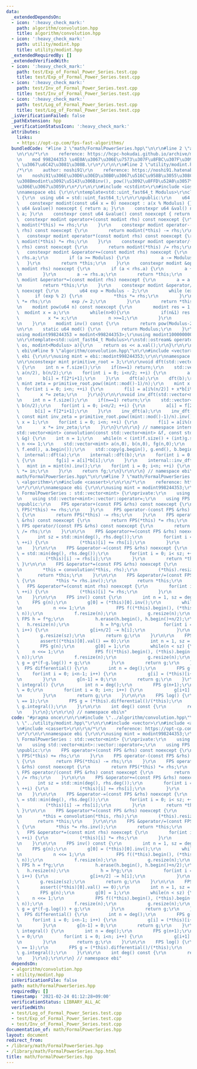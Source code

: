 ```yaml
---
data:
  _extendedDependsOn:
  - icon: ':heavy_check_mark:'
    path: algorithm/convolution.hpp
    title: algorithm/convolution.hpp
  - icon: ':heavy_check_mark:'
    path: utility/modint.hpp
    title: utility/modint.hpp
  _extendedRequiredBy: []
  _extendedVerifiedWith:
  - icon: ':heavy_check_mark:'
    path: test/Exp_of_Formal_Power_Series.test.cpp
    title: test/Exp_of_Formal_Power_Series.test.cpp
  - icon: ':heavy_check_mark:'
    path: test/Inv_of_Formal_Power_Series.test.cpp
    title: test/Inv_of_Formal_Power_Series.test.cpp
  - icon: ':heavy_check_mark:'
    path: test/Log_of_Formal_Power_Series.test.cpp
    title: test/Log_of_Formal_Power_Series.test.cpp
  _isVerificationFailed: false
  _pathExtension: hpp
  _verificationStatusIcon: ':heavy_check_mark:'
  attributes:
    links:
    - https://opt-cp.com/fps-fast-algorithms/
  bundledCode: "#line 2 \"math/FormalPowerSeries.hpp\"\n\r\n#line 2 \"algorithm/convolution.hpp\"\
    \n\r\n/*\r\n    reference: https://hcpc-hokudai.github.io/archive/math_fft_002.pdf\r\
    \n    mod 998244353 \u4E0A\u3067\u306E\u7573\u307F\u8FBC\u307F\u3092 O(N log N)\
    \ \u3067\u6C42\u3081\u308B.\r\n*/\r\n\r\n#line 2 \"utility/modint.hpp\"\n\r\n\
    /*\r\n    author: noshi91\r\n    reference: https://noshi91.hatenablog.com/entry/2019/03/31/174006\r\
    \n    noshi91\u306E\u30D6\u30ED\u30B0\u3067\u516C\u958B\u3055\u308C\u3066\u3044\
    \u308Bmodint\u3092\u5143\u306Binv(), pow()\u3092\u8FFD\u52A0\u3057\u305F\u3082\
    \u306E\u3067\u3059\r\n*/\r\n\r\n#include <cstdint>\r\n#include <iostream>\r\n\r\
    \nnamespace ebi {\r\n\r\ntemplate<std::uint_fast64_t Modulus>\r\nclass modint\
    \ {\r\n  using u64 = std::uint_fast64_t;\r\n\r\npublic:\r\n    u64 a;\r\n\r\n\
    \    constexpr modint(const u64 x = 0) noexcept : a(x % Modulus) {}\r\n    constexpr\
    \ u64 &value() noexcept { return a; }\r\n    constexpr u64 &val() noexcept { return\
    \ a; }\r\n    constexpr const u64 &value() const noexcept { return a; }\r\n  \
    \  constexpr modint operator+(const modint rhs) const noexcept {\r\n        return\
    \ modint(*this) += rhs;\r\n    }\r\n    constexpr modint operator-(const modint\
    \ rhs) const noexcept {\r\n        return modint(*this) -= rhs;\r\n    }\r\n \
    \   constexpr modint operator*(const modint rhs) const noexcept {\r\n        return\
    \ modint(*this) *= rhs;\r\n    }\r\n    constexpr modint operator/(const modint\
    \ rhs) const noexcept {\r\n        return modint(*this) /= rhs;\r\n    }\r\n \
    \   constexpr modint &operator+=(const modint rhs) noexcept {\r\n        a +=\
    \ rhs.a;\r\n        if (a >= Modulus) {\r\n            a -= Modulus;\r\n     \
    \   }\r\n        return *this;\r\n    }\r\n    constexpr modint &operator-=(const\
    \ modint rhs) noexcept {\r\n        if (a < rhs.a) {\r\n        a += Modulus;\r\
    \n        }\r\n        a -= rhs.a;\r\n        return *this;\r\n    }\r\n    constexpr\
    \ modint &operator*=(const modint rhs) noexcept {\r\n        a = a * rhs.a % Modulus;\r\
    \n        return *this;\r\n    }\r\n    constexpr modint &operator/=(modint rhs)\
    \ noexcept {\r\n        u64 exp = Modulus - 2;\r\n        while (exp) {\r\n  \
    \      if (exp % 2) {\r\n            *this *= rhs;\r\n        }\r\n        rhs\
    \ *= rhs;\r\n        exp /= 2;\r\n        }\r\n        return *this;\r\n    }\r\
    \n    modint pow(u64 n) const noexcept {\r\n        modint res = 1;\r\n      \
    \  modint x = a;\r\n        while(n>0){\r\n            if(n&1) res *= x;\r\n \
    \           x *= x;\r\n            n >>=1;\r\n        }\r\n        return res;\r\
    \n    }\r\n    modint inv() const {\r\n        return pow(Modulus-2);\r\n    }\r\
    \n\r\n    static u64 mod() {\r\n        return Modulus;\r\n    }\r\n};\r\n\r\n\
    using modint998244353 = modint<998244353>;\r\nusing modint1000000007 = modint<1000000007>;\r\
    \n\r\ntemplate<std::uint_fast64_t Modulus>\r\nstd::ostream& operator<<(std::ostream&\
    \ os, modint<Modulus> a){\r\n    return os << a.val();\r\n}\r\n\r\n} // namespace\
    \ ebi\n#line 9 \"algorithm/convolution.hpp\"\n\r\n#include <vector>\r\n\r\nnamespace\
    \ ebi {\r\n\r\nusing mint = ebi::modint998244353;\r\n\r\nnamespace internal {\r\
    \n\r\nconstexpr mint primitive_root = 3;\r\n\r\nvoid dft(std::vector<mint> &f)\
    \ {\r\n    int n = f.size();\r\n    if(n==1) return;\r\n    std::vector<mint>\
    \ a(n/2), b(n/2);\r\n    for(int i = 0; i<n/2; ++i) {\r\n        a[i] = f[2*i];\r\
    \n        b[i] = f[2*i+1];\r\n    }\r\n    dft(a);\r\n    dft(b);\r\n    const\
    \ mint zeta = primitive_root.pow((mint::mod()-1)/n);\r\n    mint x = 1;\r\n  \
    \  for(int i = 0; i<n; ++i) {\r\n        f[i] = a[i%(n/2)] + x*b[i%(n/2)];\r\n\
    \        x *= zeta;\r\n    }\r\n}\r\n\r\nvoid inv_dft(std::vector<mint> &f) {\r\
    \n    int n = f.size();\r\n    if(n==1) return;\r\n    std::vector<mint> a(n/2),\
    \ b(n/2);\r\n    for(int i = 0; i<n/2; ++i) {\r\n        a[i] = f[2*i];\r\n  \
    \      b[i] = f[2*i+1];\r\n    }\r\n    inv_dft(a);\r\n    inv_dft(b);\r\n   \
    \ const mint inv_zeta = primitive_root.pow((mint::mod()-1)/n).inv();\r\n    mint\
    \ x = 1;\r\n    for(int i = 0; i<n; ++i) {\r\n        f[i] = a[i%(n/2)] + x*b[i%(n/2)];\r\
    \n        x *= inv_zeta;\r\n    }\r\n}\r\n\r\n} // namespace internal\r\n\r\n\
    std::vector<mint> convolution(const std::vector<mint> &f, const std::vector<mint>\
    \ &g) {\r\n    int n = 1;\r\n    while(n < (int)f.size() + (int)g.size() - 1)\
    \ n <<= 1;\r\n    std::vector<mint> a(n,0), b(n,0), fg(n,0);\r\n    std::copy(f.begin(),\
    \ f.end(), a.begin());\r\n    std::copy(g.begin(), g.end(), b.begin());\r\n  \
    \  internal::dft(a);\r\n    internal::dft(b);\r\n    for(int i = 0; i<n; ++i)\
    \ {\r\n        fg[i] = a[i]*b[i];\r\n    }\r\n    internal::inv_dft(fg);\r\n \
    \   mint in = mint(n).inv();\r\n    for(int i = 0; i<n; ++i) {\r\n        fg[i]\
    \ *= in;\r\n    }\r\n    return fg;\r\n}\r\n\r\n} // namespace ebi\n#line 5 \"\
    math/FormalPowerSeries.hpp\"\n\r\n#line 7 \"math/FormalPowerSeries.hpp\"\n#include\
    \ <algorithm>\r\n#include <cassert>\r\n\r\n/*\r\n    reference: https://opt-cp.com/fps-fast-algorithms/\r\
    \n*/\r\n\r\nnamespace ebi {\r\n\r\nusing mint = modint998244353;\r\n\r\nstruct\
    \ FormalPowerSeries : std::vector<mint> {\r\nprivate:\r\n    using std::vector<mint>::vector;\r\
    \n    using std::vector<mint>::vector::operator=;\r\n    using FPS = FormalPowerSeries;\r\
    \npublic:\r\n    FPS operator+(const FPS &rhs) const noexcept {\r\n        return\
    \ FPS(*this) += rhs;\r\n    }\r\n    FPS operator-(const FPS &rhs) const noexcept\
    \ {\r\n        return FPS(*this) -= rhs;\r\n    }\r\n    FPS operator*(const FPS\
    \ &rhs) const noexcept {\r\n        return FPS(*this) *= rhs;\r\n    }\r\n   \
    \ FPS operator/(const FPS &rhs) const noexcept {\r\n        return FPS(*this)\
    \ /= rhs;\r\n    }\r\n\r\n    FPS &operator+=(const FPS &rhs) noexcept {\r\n \
    \       int sz = std::min(deg(), rhs.deg());\r\n        for(int i = 0; i< sz;\
    \ ++i) {\r\n            (*this)[i] += rhs[i];\r\n        }\r\n        return *this;\r\
    \n    }\r\n\r\n    FPS &operator-=(const FPS &rhs) noexcept {\r\n        int sz\
    \ = std::min(deg(), rhs.deg());\r\n        for(int i = 0; i< sz; ++i) {\r\n  \
    \          (*this)[i] -= rhs[i];\r\n        }\r\n        return *this;\r\n   \
    \ }\r\n\r\n    FPS &operator*=(const FPS &rhs) noexcept {\r\n        int n = deg();\r\
    \n        *this = convolution(*this, rhs);\r\n        (*this).resize(n);\r\n \
    \       return *this;\r\n    }\r\n\r\n    FPS &operator/=(const FPS &rhs) noexcept\
    \ {\r\n        *this *= rhs.inv();\r\n        return *this;\r\n    }\r\n\r\n \
    \   FPS &operator*=(const mint rhs) noexcept {\r\n        for(int i = 0; i<deg();\
    \ ++i) {\r\n            (*this)[i] *= rhs;\r\n        }\r\n        return *this;\r\
    \n    }\r\n\r\n    FPS inv() const {\r\n        int n = 1, sz = deg();\r\n   \
    \     FPS g(n);\r\n        g[0] = (*this)[0].inv();\r\n        while(n < sz) {\r\
    \n            n <<= 1;\r\n            FPS f((*this).begin(), (*this).begin()+std::min(sz,\
    \ n));\r\n            f.resize(n);\r\n            g.resize(n);\r\n           \
    \ FPS h = f*g;\r\n            h.erase(h.begin(), h.begin()+n/2);\r\n         \
    \   h.resize(n);\r\n            h = h*g;\r\n            for(int i = 0; i<n/2;\
    \ i++) {\r\n                g[i+n/2] -= h[i];\r\n            }\r\n        }\r\n\
    \        g.resize(sz);\r\n        return g;\r\n    }\r\n\r\n    FPS exp() {\r\n\
    \        assert((*this)[0].val() == 0);\r\n        int n = 1, sz = deg();\r\n\
    \        FPS g(n);\r\n        g[0] = 1;\r\n        while(n < sz) {\r\n       \
    \     n <<= 1;\r\n            FPS f((*this).begin(), (*this).begin()+std::min(sz,\
    \ n));\r\n            f.resize(n);\r\n            g.resize(n);\r\n           \
    \ g = g*(f-g.log()) + g;\r\n        }\r\n        return g;\r\n    }\r\n\r\n  \
    \  FPS differential() {\r\n        int n = deg();\r\n        FPS g(n);\r\n   \
    \     for(int i = 0; i<n-1; i++) {\r\n            g[i] = (*this)[i+1]*(i+1);\r\
    \n        }\r\n        g[n-1] = 0;\r\n        return g;\r\n    }\r\n\r\n    FPS\
    \ integral() {\r\n        int n = deg();\r\n        FPS g(n+1);\r\n        g[0]\
    \ = 0;\r\n        for(int i = 0; i<n; i++) {\r\n            g[i+1] = (*this)[i]/(mint(i+1));\r\
    \n        }\r\n        return g;\r\n    }\r\n\r\n    FPS log() {\r\n        assert((*this)[0].val()\
    \ == 1);\r\n        FPS g = (*this).differential()/(*this);\r\n        return\
    \ g.integral();\r\n    }\r\n\r\n    int deg() const {\r\n        return (*this).size();\r\
    \n    }\r\n};\r\n\r\n} // namespace ebi\n"
  code: "#pragma once\r\n\r\n#include \"../algorithm/convolution.hpp\"\r\n#include\
    \ \"../utility/modint.hpp\"\r\n\r\n#include <vector>\r\n#include <algorithm>\r\
    \n#include <cassert>\r\n\r\n/*\r\n    reference: https://opt-cp.com/fps-fast-algorithms/\r\
    \n*/\r\n\r\nnamespace ebi {\r\n\r\nusing mint = modint998244353;\r\n\r\nstruct\
    \ FormalPowerSeries : std::vector<mint> {\r\nprivate:\r\n    using std::vector<mint>::vector;\r\
    \n    using std::vector<mint>::vector::operator=;\r\n    using FPS = FormalPowerSeries;\r\
    \npublic:\r\n    FPS operator+(const FPS &rhs) const noexcept {\r\n        return\
    \ FPS(*this) += rhs;\r\n    }\r\n    FPS operator-(const FPS &rhs) const noexcept\
    \ {\r\n        return FPS(*this) -= rhs;\r\n    }\r\n    FPS operator*(const FPS\
    \ &rhs) const noexcept {\r\n        return FPS(*this) *= rhs;\r\n    }\r\n   \
    \ FPS operator/(const FPS &rhs) const noexcept {\r\n        return FPS(*this)\
    \ /= rhs;\r\n    }\r\n\r\n    FPS &operator+=(const FPS &rhs) noexcept {\r\n \
    \       int sz = std::min(deg(), rhs.deg());\r\n        for(int i = 0; i< sz;\
    \ ++i) {\r\n            (*this)[i] += rhs[i];\r\n        }\r\n        return *this;\r\
    \n    }\r\n\r\n    FPS &operator-=(const FPS &rhs) noexcept {\r\n        int sz\
    \ = std::min(deg(), rhs.deg());\r\n        for(int i = 0; i< sz; ++i) {\r\n  \
    \          (*this)[i] -= rhs[i];\r\n        }\r\n        return *this;\r\n   \
    \ }\r\n\r\n    FPS &operator*=(const FPS &rhs) noexcept {\r\n        int n = deg();\r\
    \n        *this = convolution(*this, rhs);\r\n        (*this).resize(n);\r\n \
    \       return *this;\r\n    }\r\n\r\n    FPS &operator/=(const FPS &rhs) noexcept\
    \ {\r\n        *this *= rhs.inv();\r\n        return *this;\r\n    }\r\n\r\n \
    \   FPS &operator*=(const mint rhs) noexcept {\r\n        for(int i = 0; i<deg();\
    \ ++i) {\r\n            (*this)[i] *= rhs;\r\n        }\r\n        return *this;\r\
    \n    }\r\n\r\n    FPS inv() const {\r\n        int n = 1, sz = deg();\r\n   \
    \     FPS g(n);\r\n        g[0] = (*this)[0].inv();\r\n        while(n < sz) {\r\
    \n            n <<= 1;\r\n            FPS f((*this).begin(), (*this).begin()+std::min(sz,\
    \ n));\r\n            f.resize(n);\r\n            g.resize(n);\r\n           \
    \ FPS h = f*g;\r\n            h.erase(h.begin(), h.begin()+n/2);\r\n         \
    \   h.resize(n);\r\n            h = h*g;\r\n            for(int i = 0; i<n/2;\
    \ i++) {\r\n                g[i+n/2] -= h[i];\r\n            }\r\n        }\r\n\
    \        g.resize(sz);\r\n        return g;\r\n    }\r\n\r\n    FPS exp() {\r\n\
    \        assert((*this)[0].val() == 0);\r\n        int n = 1, sz = deg();\r\n\
    \        FPS g(n);\r\n        g[0] = 1;\r\n        while(n < sz) {\r\n       \
    \     n <<= 1;\r\n            FPS f((*this).begin(), (*this).begin()+std::min(sz,\
    \ n));\r\n            f.resize(n);\r\n            g.resize(n);\r\n           \
    \ g = g*(f-g.log()) + g;\r\n        }\r\n        return g;\r\n    }\r\n\r\n  \
    \  FPS differential() {\r\n        int n = deg();\r\n        FPS g(n);\r\n   \
    \     for(int i = 0; i<n-1; i++) {\r\n            g[i] = (*this)[i+1]*(i+1);\r\
    \n        }\r\n        g[n-1] = 0;\r\n        return g;\r\n    }\r\n\r\n    FPS\
    \ integral() {\r\n        int n = deg();\r\n        FPS g(n+1);\r\n        g[0]\
    \ = 0;\r\n        for(int i = 0; i<n; i++) {\r\n            g[i+1] = (*this)[i]/(mint(i+1));\r\
    \n        }\r\n        return g;\r\n    }\r\n\r\n    FPS log() {\r\n        assert((*this)[0].val()\
    \ == 1);\r\n        FPS g = (*this).differential()/(*this);\r\n        return\
    \ g.integral();\r\n    }\r\n\r\n    int deg() const {\r\n        return (*this).size();\r\
    \n    }\r\n};\r\n\r\n} // namespace ebi"
  dependsOn:
  - algorithm/convolution.hpp
  - utility/modint.hpp
  isVerificationFile: false
  path: math/FormalPowerSeries.hpp
  requiredBy: []
  timestamp: '2021-02-24 01:12:28+09:00'
  verificationStatus: LIBRARY_ALL_AC
  verifiedWith:
  - test/Log_of_Formal_Power_Series.test.cpp
  - test/Exp_of_Formal_Power_Series.test.cpp
  - test/Inv_of_Formal_Power_Series.test.cpp
documentation_of: math/FormalPowerSeries.hpp
layout: document
redirect_from:
- /library/math/FormalPowerSeries.hpp
- /library/math/FormalPowerSeries.hpp.html
title: math/FormalPowerSeries.hpp
---
```

